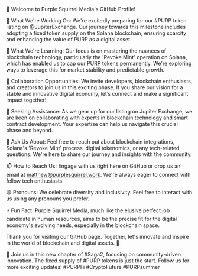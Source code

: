 👋 Welcome to Purple Squirrel Media's GitHub Profile!

🔭 What We're Working On: We're excitedly preparing for our #PURP token listing on @JupiterExchange. Our journey towards this milestone includes adopting a fixed token supply on the Solana blockchain, ensuring scarcity and enhancing the value of PURP as a digital asset.

🌱 What We're Learning: Our focus is on mastering the nuances of blockchain technology, particularly the 'Revoke Mint' operation on Solana, which has enabled us to cap our PURP tokens permanently. We're exploring ways to leverage this for market stability and predictable growth.

👯 Collaboration Opportunities: We invite developers, blockchain enthusiasts, and creators to join us in this exciting phase. If you share our vision for a stable and innovative digital economy, let’s connect and make a significant impact together!

🤔 Seeking Assistance: As we gear up for our listing on Jupiter Exchange, we are keen on collaborating with experts in blockchain technology and smart contract development. Your expertise can help us navigate this crucial phase and beyond.

💬 Ask Us About: Feel free to reach out about blockchain integrations, Solana's 'Revoke Mint' process, digital tokenomics, or any tech-related questions. We're here to share our journey and insights with the community.

📫 How to Reach Us: Engage with us right here on GitHub or drop us an email at matthew@purplesquirrel.work. We're always eager to connect with fellow tech enthusiasts.

😄 Pronouns: We celebrate diversity and inclusivity. Feel free to interact with us using any pronouns you prefer.

⚡ Fun Fact: Purple Squirrel Media, much like the elusive perfect job candidate in human resources, aims to be the precise fit for the digital economy's evolving needs, especially in the blockchain space.

Thank you for visiting our GitHub page. Together, let's innovate and inspire in the world of blockchain and digital assets. 🌟

🔗 Join us in this new chapter of #Saga2, focusing on community-driven innovation. The fixed supply of #PURP tokens is just the start. Follow us for more exciting updates! #PURPFi #CryptoFuture #PURPsummer
